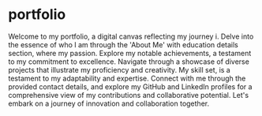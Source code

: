 # portfolio
Welcome to my portfolio, a digital canvas reflecting my journey i. Delve into the essence of who I am through the 'About Me' with education details section, where my passion. Explore my notable achievements, a testament to my commitment to excellence. Navigate through a showcase of diverse projects that illustrate my proficiency and creativity. My skill set, is a testament to my adaptability and expertise. Connect with me through the provided contact details, and explore my GitHub and LinkedIn profiles for a comprehensive view of my contributions and collaborative potential. Let's embark on a journey of innovation and collaboration together.
